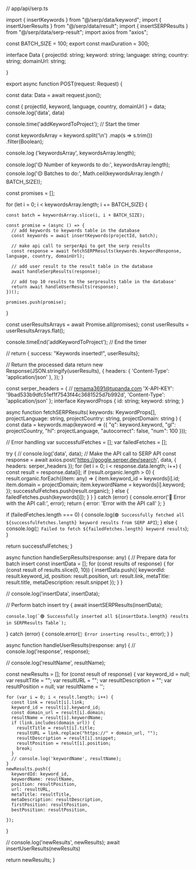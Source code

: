 // app/api/serp.ts

import { insertKeywords } from "@/serp/data/keyword";
import { insertUserResults } from "@/serp/data/result";
import { insertSERPResults } from "@/serp/data/serp-result";
import axios from "axios";

const BATCH_SIZE = 100;
export const maxDuration = 300;

interface Data {
projectId: string;
keyword: string;
language: string;
country: string;
domainUrl: string;

}

export async function POST(request: Request) {

const data: Data = await request.json();

const { projectId, keyword, language, country, domainUrl } = data;
console.log('data', data)

console.time('addKeywordToProject'); // Start the timer

const keywordsArray = keyword.split('\n')
.map(s => s.trim())
.filter(Boolean);

console.log ('keywordsArray', keywordsArray.length);

console.log('🟡 Number of keywords to do:', keywordsArray.length);
console.log('🟡 Batches to do:', Math.ceil(keywordsArray.length / BATCH_SIZE));

const promises = [];

for (let i = 0; i < keywordsArray.length; i += BATCH_SIZE) {

    const batch = keywordsArray.slice(i, i + BATCH_SIZE);

    const promise = (async () => {
      // add keywords to keywords table in the database
      const keywords = await insertKeywords(projectId, batch);

      // make api call to serperApi to get the serp results
      const response = await fetchSERPResults(keywords.keywordResponse, language, country, domainUrl);

      // add user result to the result table in the database
      await handleSerpResults(response);

      // add top 10 results to the serpresults table in the database'
      return await handleUserResults(response);
    })();

    promises.push(promise);

}

const userResultsArrays = await Promise.all(promises);
const userResults = userResultsArrays.flat();

console.timeEnd('addKeywordToProject'); // End the timer

// return { success: "Keywords inserted!", userResults};

// Return the processed data
return new Response(JSON.stringify(userResults), {
headers: { 'Content-Type': 'application/json' },
});
}

const serper_headers = {
// remama3691@tupanda.com
'X-API-KEY': '9bad533b9dfc51ef1f7543f44c3681525d7b992d',
'Content-Type': 'application/json'
};
interface KeywordProps {
id: string;
keyword: string;
}

async function fetchSERPResults(
keywords: KeywordProps[],
projectLanguage: string,
projectCountry: string,
projectDomain: string
) {
const data = keywords.map(keyword => ({
"q": keyword.keyword,
"gl": projectCountry,
"hl": projectLanguage,
"autocorrect": false,
"num": 100
}));

// Error handling
var successfulFetches = [];
var failedFetches = [];

try {
// console.log('data', data);
// Make the API call to SERP API
const response = await axios.post('https://google.serper.dev/search', data, { headers: serper_headers });
for (let i = 0; i < response.data.length; i++) {
const result = response.data[i];
if (result.organic.length > 0) {
result.organic.forEach((item: any) => {
item.keyword_id = keywords[i].id;
item.domain = projectDomain;
item.keywordName = keywords[i].keyword;
});
successfulFetches.push(result.organic);
} else {
failedFetches.push(keywords[i]);
}
}
} catch (error) {
console.error('🔴 Error with the API call:', error);
return { error: 'Error with the API call' };
}

if (failedFetches.length === 0) {
console.log(`🟢 Successfully fetched all ${successfulFetches.length} keyword results from SERP API`);
} else {
console.log(`🔴 Failed to fetch ${failedFetches.length} keyword results`);
}

return successfulFetches;
}

async function handleSerpResults(response: any) {
// Prepare data for batch insert
const insertData = [];
for (const results of response) {
for (const result of results.slice(0, 10)) {
insertData.push({ keywordId: result.keyword_id, position: result.position, url: result.link, metaTitle: result.title, metaDescription: result.snippet });
}
}

// console.log('insertData', insertData);

// Perform batch insert
try {
await insertSERPResults(insertData);

    console.log(`🟢 Successfully inserted all ${insertData.length} results in SERPResults Table`);

} catch (error) {
console.error(`🔴 Error inserting results:`, error);
}
}

async function handleUserResults(response: any) {
// console.log('response', response);

// console.log('resultName', resultName);

const newResults = [];
for (const result of response) {
var keyword_id = null;
var resultTitle = "";
var resultURL = "";
var resultDescription = "";
var resultPosition = null;
var resultName = '';

    for (var i = 0; i < result.length; i++) {
      const link = result[i].link;
      keyword_id = result[i].keyword_id;
      const domain_url = result[i].domain;
      resultName = result[i].keywordName;
      if (link.includes(domain_url)) {
        resultTitle = result[i].title;
        resultURL = link.replace("https://" + domain_url, "");
        resultDescription = result[i].snippet;
        resultPosition = result[i].position;
        break;
      }
      // console.log('keywordName', resultName);
    }
    newResults.push({
      keywordId: keyword_id,
      keywordName: resultName,
      position: resultPosition,
      url: resultURL,
      metaTitle: resultTitle,
      metaDescription: resultDescription,
      firstPosition: resultPosition,
      bestPosition: resultPosition,

    });

}

// console.log('newResults', newResults);
await insertUserResults(newResults)

return newResults;
}

